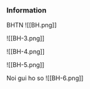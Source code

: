 ### Information
BHTN
![[BH.png]]


![[BH-3.png]]


![[BH-4.png]]

![[BH-5.png]]

Noi gui ho so
![[BH-6.png]]